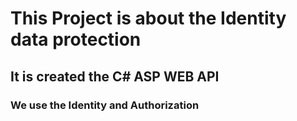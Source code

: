 # This Project is about the Identity data protection
## It is created the C# ASP WEB API
### We use the Identity and Authorization